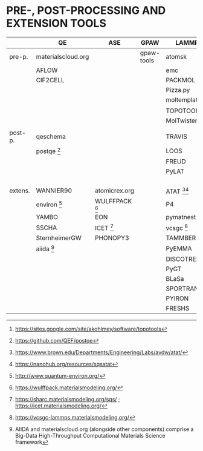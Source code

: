 
# PRE-, POST-PROCESSING AND EXTENSION TOOLS

|       |QE                |ASE           |GPAW        |LAMMPS         |
|-------|------------------|--------------|------------|---------------|
|pre-p. |materialscloud.org|              |gpaw-tools  |atomsk         |
|       |AFLOW             |              |            |emc            |
|       |CIF2CELL          |              |            |PACKMOL        |
|       |                  |              |            |Pizza.py       |
|       |                  |              |            |moltemplate.org|
|       |                  |              |            |TOPOTOOLS [^1] |
|       |                  |              |            |MolTwister     |
|       |                  |              |            |               |
|post-p.|qeschema          |              |            |TRAVIS         |
|       |postqe [^2]       |              |            |LOOS           |
|       |                  |              |            |FREUD          |
|       |                  |              |            |PyLAT          |
|       |                  |              |            |               |
|       |                  |              |            |               |
|       |                  |              |            |               |
|       |                  |              |            |               |
|extens.|WANNIER90         |atomicrex.org |            |ATAT [^3][^4]  |
|       |environ [^5]      |WULFFPACK [^6]|            |P4             |
|       |YAMBO             |EON           |            |pymatnest      |
|       |SSCHA             |ICET [^7]     |            |vcsgc [^8]     |
|       |SternheimerGW     |PHONOPY3      |            |TAMMBER        |
|       |aiida [^9]        |              |            |PyEMMA         |
|       |                  |              |            |DISCOTRESS     |
|       |                  |              |            |PyGT           |
|       |                  |              |            |BLaSa          |
|       |                  |              |            |SPORTRAN       |
|       |                  |              |            |PYIRON         |
|       |                  |              |            |FRESHS         |

[^1]: https://sites.google.com/site/akohlmey/software/topotools
[^2]: https://github.com/QEF/postqe
[^3]: https://www.brown.edu/Departments/Engineering/Labs/avdw/atat/
[^4]: https://nanohub.org/resources/sqsatat
[^5]: http://www.quantum-environ.org/ 
[^6]: https://wulffpack.materialsmodeling.org/ 
[^7]: https://sharc.materialsmodeling.org/sqs/ ; https://icet.materialsmodeling.org/
[^8]: https://vcsgc-lammps.materialsmodeling.org/
[^9]: AIIDA and materialscloud.org (alongside other components) comprise a Big-Data High-Throughput Computational Materials Science framework
